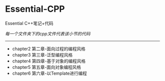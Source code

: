 # Essential-CPP
Essential C++笔记+代码

*每一个文件夹下的cpp文件代表该小节的代码*

---



- chapter2 第二章-面向过程的编程风格
- chapter3 第三章-泛型编程风格
- chapter4 第四章-基于对象的编程风格
- chapter5 第五章-面向对象编程风格
- chapter6 第六章-以Template进行编程
